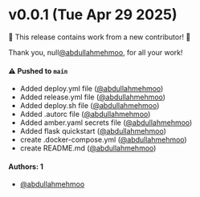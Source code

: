 # v0.0.1 (Tue Apr 29 2025)

:tada: This release contains work from a new contributor! :tada:

Thank you, null[@abdullahmehmoo](https://github.com/abdullahmehmoo), for all your work!

#### ⚠️ Pushed to `main`

- Added deploy.yml file ([@abdullahmehmoo](https://github.com/abdullahmehmoo))
- Added release.yml file ([@abdullahmehmoo](https://github.com/abdullahmehmoo))
- Added deploy.sh file ([@abdullahmehmoo](https://github.com/abdullahmehmoo))
- Added .autorc file ([@abdullahmehmoo](https://github.com/abdullahmehmoo))
- Added amber.yaml secrets file ([@abdullahmehmoo](https://github.com/abdullahmehmoo))
- Added flask quickstart ([@abdullahmehmoo](https://github.com/abdullahmehmoo))
- create .docker-compose.yml ([@abdullahmehmoo](https://github.com/abdullahmehmoo))
- create README.md ([@abdullahmehmoo](https://github.com/abdullahmehmoo))

#### Authors: 1

- [@abdullahmehmoo](https://github.com/abdullahmehmoo)
